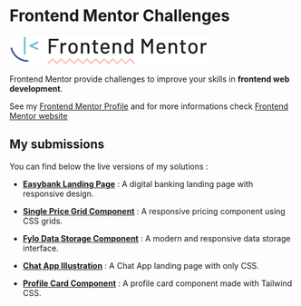 # Frontend Mentor Challenges

![](logo-desktop.svg)

Frontend Mentor provide challenges to improve your skills in **frontend web development**.

See my [Frontend Mentor Profile](https://www.frontendmentor.io/profile/zathio) and for more informations check [Frontend Mentor website](https://www.frontendmentor.io/)

## My submissions

You can find below the live versions of my solutions :

- [**Easybank Landing Page**](https://github.com/zathio/frontendmentor-challenges/tree/master/easybank-landing-page) : A digital banking landing page with responsive design.   
   
- [**Single Price Grid Component**](https://github.com/zathio/frontendmentor-challenges/tree/master/single-price-grid-component) : A responsive pricing component using CSS grids.
   
- [**Fylo Data Storage Component**](https://github.com/zathio/frontendmentor-challenges/tree/master/fylo-data-storage-component) : A modern and responsive data storage interface.

- [**Chat App Illustration**](https://github.com/zathio/frontendmentor-challenges/tree/master/chat-app-css-illustration) : A Chat App landing page with only CSS.

- [**Profile Card Component**](https://github.com/zathio/frontendmentor-challenges/tree/master/profile-card-component) : A profile card component made with Tailwind CSS.

